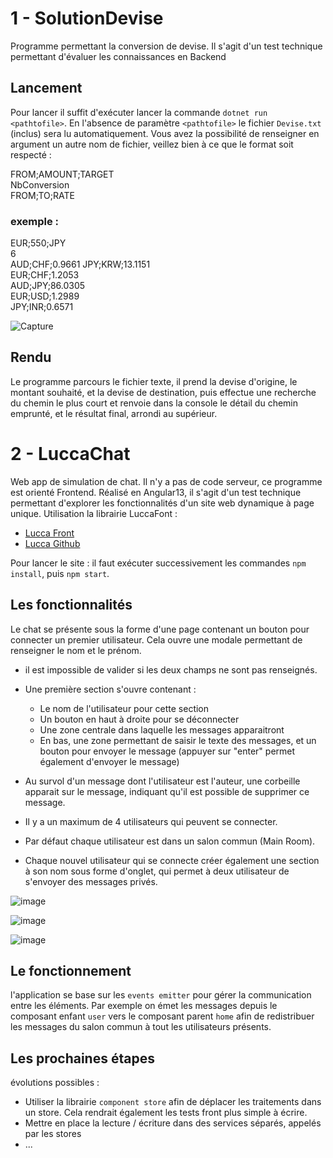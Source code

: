 # 1 -  SolutionDevise
Programme permettant la conversion de devise.
Il s'agit d'un test technique permettant d'évaluer les connaissances en Backend


## Lancement

Pour lancer il suffit d'exécuter lancer la commande `dotnet run <pathtofile>`. En l'absence de paramètre `<pathtofile>` le fichier `Devise.txt` (inclus) sera lu automatiquement. Vous avez la possibilité de renseigner en argument un autre nom de fichier, veillez bien à ce que le format soit respecté :

FROM;AMOUNT;TARGET  
NbConversion  
FROM;TO;RATE

### exemple :
EUR;550;JPY  
6  
AUD;CHF;0.9661
JPY;KRW;13.1151  
EUR;CHF;1.2053  
AUD;JPY;86.0305  
EUR;USD;1.2989  
JPY;INR;0.6571

![Capture](https://user-images.githubusercontent.com/25097226/178153116-185c341d-a0b6-437f-bc1b-769147e5bd5f.PNG)

## Rendu

Le programme parcours le fichier texte, il prend la devise d'origine, le montant souhaité, et la devise de destination, puis effectue une recherche du chemin le plus court et renvoie dans la console le détail du chemin emprunté, et le résultat final, arrondi au supérieur.



# 2 - LuccaChat
Web app de simulation de chat. Il n'y a pas de code serveur, ce programme est orienté Frontend.
Réalisé en Angular13, il s'agit d'un test technique permettant d'explorer les fonctionnalités d'un site web dynamique à page unique.
Utilisation la librairie LuccaFont :

- [Lucca Front](https://prisme.lucca.io/94310e217/p/68bde1-prisme-le-design-faon-lucca)
- [Lucca Github](https://github.com/LuccaSA)

Pour lancer le site : il faut exécuter successivement les commandes `npm install`, puis `npm start`.
	


##  Les fonctionnalités
Le chat se présente sous la forme d'une page contenant un bouton pour connecter un premier utilisateur.
Cela ouvre une modale permettant de renseigner le nom et le prénom.
   - il est impossible de valider si les deux champs ne sont pas renseignés. 
- Une première section s'ouvre contenant :
  - Le nom de l'utilisateur pour cette section
  - Un bouton en haut à droite pour se déconnecter
  - Une zone centrale dans laquelle les messages apparaitront
  - En bas, une zone permettant de saisir le texte des messages, et un bouton pour envoyer le message
(appuyer sur "enter" permet également d'envoyer le message)

- Au survol d'un message dont l'utilisateur est l'auteur, une corbeille apparait sur le message, indiquant qu'il est possible de supprimer ce message.
- Il y a un maximum de 4 utilisateurs qui peuvent se connecter.
- Par défaut chaque utilisateur est dans un salon commun (Main Room).
- Chaque nouvel utilisateur qui se connecte créer également une section à son nom  sous forme d'onglet, qui permet à deux utilisateur de s'envoyer des messages privés. 

![image](https://user-images.githubusercontent.com/25097226/178153181-42b22f3d-100f-469e-8384-d20965b9ba83.png)

![image](https://user-images.githubusercontent.com/25097226/178153213-11933ad2-9bfa-4e5c-98c9-cf374869b457.png)

![image](https://user-images.githubusercontent.com/25097226/178153343-a7da35cc-95ff-4b91-9218-5b295d7eec96.png)


## Le fonctionnement

l'application se base sur les `events emitter` pour gérer la communication entre les éléments. Par exemple on émet les messages depuis le composant enfant `user` vers le composant parent `home` afin de redistribuer les messages du salon commun à tout les utilisateurs présents.

## Les prochaines étapes
évolutions possibles :
- Utiliser la librairie `component store` afin de déplacer les traitements dans un store. Cela rendrait également les tests front plus simple à écrire. 
- Mettre en place la lecture / écriture dans des services séparés, appelés par les stores
- ...

